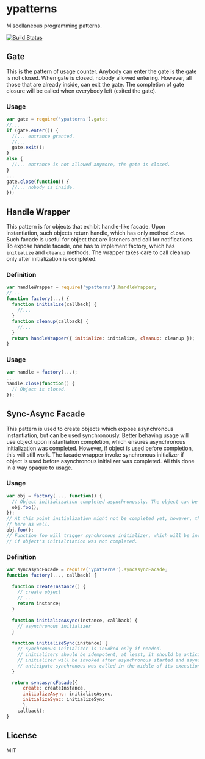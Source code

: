 # ypatterns

Miscellaneous programming patterns.

[![Build Status](https://secure.travis-ci.org/anodejs/node-ypatterns.png)](http://travis-ci.org/anodejs/node-ypatterns)

## Gate

This is the pattern of usage counter.
Anybody can enter the gate is the gate is not closed.
When gate is closed, nobody allowed entering. However, all those that are already inside, can exit the gate.
The completion of gate closure will be called when everybody left (exited the gate).

### Usage

```javascript
var gate = require('ypatterns').gate;
//...
if (gate.enter()) {
  //... entrance granted.
  //...
  gate.exit();
}
else {
  //... entrance is not allowed anymore, the gate is closed.
}
...
gate.close(function() {
  //... nobody is inside.
});
```

## Handle Wrapper

This pattern is for objects that exhibit handle-like facade. Upon instantiation, such objects return handle, which has
only method ```close```. Such facade is useful for object that are listeners and call for notifications.
To expose handle facade, one has to implement factory, which has ```initialize``` and ```cleanup``` methods.
The wrapper takes care to call cleanup only after initialization is completed.

### Definition

```javascript
var handleWrapper = require('ypatterns').handleWrapper;
//...
function factory(...) {
  function initialize(callback) {
    //...
  }
  function cleanup(callback) {
    //...
  }
  return handleWrapper({ initialize: initialize, cleanup: cleanup });
}
```

### Usage

```javascript
var handle = factory(...);
...
handle.close(function() {
  // Object is closed.
});
```

## Sync-Async Facade

This pattern is used to create objects which expose asynchronous instantiation, but can be used synchronously. Better 
behaving usage will use object upon instantiation completion, which ensures asynchronous initialization was completed.
However, if object is used before completion, this will still work. The facade wrapper invoke synchronous initializer
if object is used before asynchronous initializer was completed. All this done in a way opaque to usage.

### Usage

```javascript
var obj = factory(..., function() {
  // Object initialization completed asynchronously. The object can be used.
  obj.foo();
});
// At this point initialization might not be completed yet, however, the object can be used 
// here as well.
obj.foo();
// Function foo will trigger synchronous initializer, which will be invoked before calling foo, 
// if object's initialziation was not completed.
```

### Definition

```javascript
var syncasyncFacade = require('ypatterns').syncasyncFacade;
function factory(..., callback) {
  
  function createInstance() {
    // create object
    // ...
    return instance;
  }
  
  function initializeAsync(instance, callback) {
    // asynchronous initializer
  }
  
  function initializeSync(instance) {
    // synchronous initializer is invoked only if needed.
    // initializers should be idempotent, at least, it should be anticipated that synchronous 
    // initializer will be invoked after asynchronous started and asynchronous one should 
    // anticipate synchronous was called in the middle of its execution.
  }

  return syncasyncFacade({ 
      create: createInstance, 
      initializeAsync: initializeAsync, 
      initializeSync: initializeSync 
      }, 
    callback);
}
```

## License

MIT
